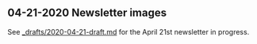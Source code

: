 ## 04-21-2020 Newsletter images

See [_drafts/2020-04-21-draft.md](../../_drafts/2020-04-21-draft.md) for the April 21st newsletter in progress.
